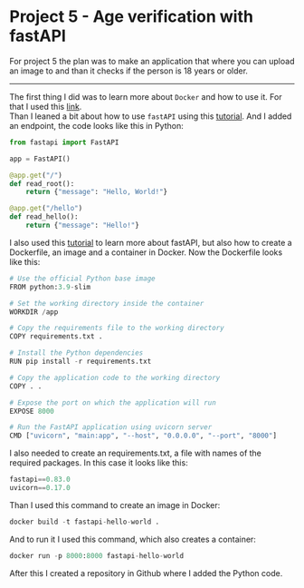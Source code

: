 # Project 5 - Age verification with fastAPI


For project 5 the plan was to make an application that where you can upload an image to and than it checks if the person is 18 years or older.

---
The first thing I did was to learn more about `Docker` and how to use it. For that I used this [link](https://www.docker.com/resources/what-container/).
<br>
Than I leaned a bit about how to use `fastAPI` using this [tutorial](https://fastapi.tiangolo.com/tutorial/first-steps/). And I added an endpoint, the code looks like this in Python:
```Python
from fastapi import FastAPI

app = FastAPI()

@app.get("/")
def read_root():
    return {"message": "Hello, World!"}

@app.get("/hello")
def read_hello():
    return {"message": "Hello!"}
```
I also used this [tutorial](https://medium.com/@alidu143/containerizing-fastapi-app-with-docker-a-comprehensive-guide-416521b2457c) to learn more about fastAPI, but also how to create a Dockerfile, an image and a container in Docker.
Now the Dockerfile looks like this: 
```Python
# Use the official Python base image
FROM python:3.9-slim

# Set the working directory inside the container
WORKDIR /app

# Copy the requirements file to the working directory
COPY requirements.txt .

# Install the Python dependencies
RUN pip install -r requirements.txt

# Copy the application code to the working directory
COPY . .

# Expose the port on which the application will run
EXPOSE 8000

# Run the FastAPI application using uvicorn server
CMD ["uvicorn", "main:app", "--host", "0.0.0.0", "--port", "8000"]
```
I also needed to create an requirements.txt, a file with names of the required packages. In this case it looks like this:
```Python
fastapi==0.83.0
uvicorn==0.17.0
```
Than I used this command to create an image in Docker: 
```Python
docker build -t fastapi-hello-world .
```
And to run it I used this command, which also creates a container:
```Python
docker run -p 8000:8000 fastapi-hello-world
```
After this I created a repository in Github where I added the Python code.


